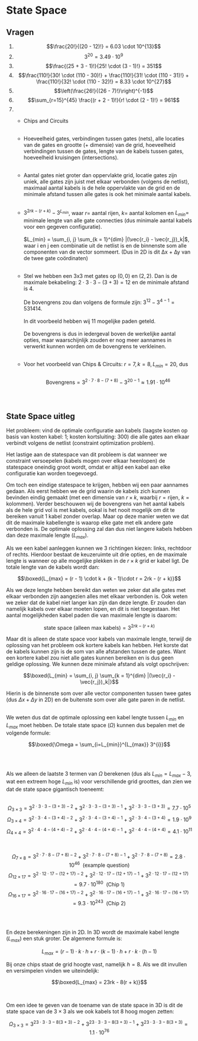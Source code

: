 # State Space

## Vragen

1. $$\frac{20!}{(20 - 12)!} = 6.03 \cdot 10^{13}$$
2. $$3^{20} = 3.49 \cdot 10^{9}$$
3. $$\frac{(25 + 3 - 1)!}{25! \cdot (3 - 1)!} = 351$$
4. $$\frac{110!}{30! \cdot (110 - 30)!} + \frac{110!}{31! \cdot (110 - 31)!} + \frac{110!}{32! \cdot (110 - 32)!} = 8.33 \cdot 10^{27}$$
5. $$\left(\frac{26!}{(26 - 7)!}\right)^{-1}$$
6. $$\sum_{r=15}^{45} \frac{(r + 2 - 1)!}{r! \cdot (2 - 1)!} = 961$$
7. 
    * Chips and Circuits <br><br>

    * Hoeveelheid gates, verbindingen tussen gates (nets), alle locaties van de gates en grootte (+ dimensie) van de grid, hoeveelheid verbindingen tussen de gates, lengte van de kabels tussen gates, hoeveelheid kruisingen (intersections). <br><br>

    * Aantal gates niet groter dan oppervlakte grid, locatie gates zijn uniek, alle gates zijn juist met elkaar verbonden (volgens de netlist), maximaal aantal kabels is de hele oppervlakte van de grid en de minimale afstand tussen alle gates is ook het minimale aantal kabels. <br><br>

    * $3^{2rk - (r + k)} - 3^{L_{min}}$, waar $r =$ aantal rijen, $k =$ aantal kolomen en $L_{min} =$ minimale lengte van alle gate connecties (dus minimale aantal kabels voor een gegeven configuratie). <br><br> $L_{min} = \sum_{i, j} \sum_{k = 1}^{dim} |(\vec{r_i} - \vec{r_j})_k|$,
    waar i en j een combinatie uit de netlist is en de binnenste som alle componenten van de vector sommeert. (Dus in 2D is dit ∆x + ∆y van de twee gate coördinaten) <br><br>

    * Stel we hebben een 3x3 met gates op $(0, 0)$ en $(2, 2)$. Dan is de maximale bekabeling: $2 \cdot 3 \cdot 3 - (3 + 3) = 12$ en de minimale afstand is $4$. <br><br>De bovengrens zou dan volgens de formule zijn: $3^{12} - 3^{4-1} = 531 414.$ <br><br>In dit voorbeeld hebben wij 11 mogelijke paden geteld. <br><br>De bovengrens is dus in iedergeval boven de werkelijke aantal opties, maar waarschijnlijk zouden er nog meer aannames in verwerkt kunnen worden om de bovengrens te verkleinen. <br><br>

    * Voor het voorbeeld van Chips & Circuits: $r = 7, k = 8, L_{min} = 20$, dus <br><br>$$\text{Bovengrens} = 3^{2 \cdot 7 \cdot 8 - (7 + 8)} - 3^{20 - 1} \approx 1.91 \cdot 10^{46}$$ <br><br>


## State Space uitleg

Het probleem: vind de optimale configuratie aan kabels (laagste kosten op basis van kosten kabel: 1; kosten kortsluiting: 300) die alle gates aan elkaar verbindt volgens de netlist (constraint optimization problem).

Het lastige aan de statespace van dit probleem is dat wanneer we constraint versoepelen (kabels mogen over elkaar heenlopen) de statespace oneindig groot wordt, omdat er altijd een kabel aan elke configuratie kan worden toegevoegd.

Om toch een eindige statespace te krijgen, hebben wij een paar aannames gedaan. Als eerst hebben we de grid waarin de kabels zich kunnen bevinden eindig gemaakt (met een dimensie van $r \times k$, waarbij $r = \text{rijen}$, $k = \text{kolommen}$). Verder beschouwen wij de bovengrens van het aantal kabels als de hele grid vol is met kabels, ookal is het nooit mogelijk om dit te bereiken vanuit $1$ kabel zonder overlap. Maar op deze manier weten we dat dit de maximale kabellengte is waarop elke gate met elk andere gate verbonden is. De optimale oplossing zal dan dus niet langere kabels hebben dan deze maximale lengte ($L_{max}$). 

Als we een kabel aanleggen kunnen we $3$ richtingen kiezen: links, rechtdoor of rechts. Hierdoor bestaat de keuzeruimte uit drie opties, en de maximale lengte is wanneer op alle mogelijke plekken in de $r \times k$ grid er kabel ligt. De totale lengte van de kabels wordt dan: 

$$\boxed{L_{max} = (r - 1) \cdot k + (k - 1)\cdot r = 2rk - (r + k)}$$

Als we deze lengte hebben bereikt dan weten we zeker dat alle gates met elkaar verbonden zijn aangezien alles met elkaar verbonden is. Ook weten we zeker dat de kabel niet langer kan zijn dan deze lengte. Er zouden dan namelijk kabels over elkaar moeten lopen, en dit is niet toegestaan. Het aantal mogelijkheden kabel paden die van maximale lengte is daarom: 

$$\text{state space (alleen max kabels)} = 3^{2rk - (r + k)}$$

Maar dit is alleen de state space voor kabels van maximale lengte, terwijl de oplossing van het probleem ook kortere kabels kan hebben. Het korste dat de kabels kunnen zijn is de som van alle afstanden tussen de gates. Want een kortere kabel zou niet alle gates kunnen bereiken en is dus geen geldige oplossing. We kunnen deze minimale afstand als volgt opschrijven:

$$\boxed{L_{min} = \sum_{i, j} \sum_{k = 1}^{dim} |(\vec{r_i} - \vec{r_j})_k|}$$

Hierin is de binnenste som over alle vector componenten tussen twee gates (dus $\Delta x + \Delta y$ in 2D) en de buitenste som over alle gate paren in de netlist. <br><br>

We weten dus dat de optimale oplossing een kabel lengte tussen $L_{min}$ en $L_{max}$ moet hebben. De totale state space ($\Omega$) kunnen dus bepalen met de volgende formule:

$$\boxed{\Omega = \sum_{i=L_{min}}^{L_{max}} 3^{i}}$$

<br><br>

Als we alleen de laatste $3$ termen van $\Omega$ berekenen (dus als $L_{min} = L_{max} - 3$, wat een extreem hoge $L_{min}$ is) voor verschillende grid groottes, dan zien we dat de state space gigantisch toeneemt: <br><br>

$$\Omega_{3 \times 3} = 3^{2 \cdot 3 \cdot 3 - (3 + 3) - 2} + 3^{2 \cdot 3 \cdot 3 - (3 + 3) - 1} + 3^{2 \cdot 3 \cdot 3 - (3 + 3)} = 7.7 \cdot 10^{5}$$
$$\Omega_{3 \times 4} = 3^{2 \cdot 3 \cdot 4 - (3 + 4) - 2} + 3^{2 \cdot 3 \cdot 4 - (3 + 4) - 1} + 3^{2 \cdot 3 \cdot 4 - (3 + 4)} = 1.9 \cdot 10^{9}$$
$$\Omega_{4 \times 4} = 3^{2 \cdot 4 \cdot 4 - (4 + 4) - 2} + 3^{2 \cdot 4 \cdot 4 - (4 + 4) - 1} + 3^{2 \cdot 4 \cdot 4 - (4 + 4)} = 4.1 \cdot 10^{11}$$

<br>

$$\Omega_{7 \times 8} = 3^{2 \cdot 7 \cdot 8 - (7 + 8) - 2} + 3^{2 \cdot 7 \cdot 8 - (7 + 8) - 1} + 3^{2 \cdot 7 \cdot 8 - (7 + 8)} =  2.8 \cdot 10^{46} \ \ \text{(example question)}$$
$$\Omega_{12 \times 17} = 3^{2 \cdot 12 \cdot 17 - (12 + 17) - 2} + 3^{2 \cdot 12 \cdot 17 - (12 + 17) - 1} + 3^{2 \cdot 12 \cdot 17 - (12 + 17)} = 9.7 \cdot 10^{180} \ \ \text{(Chip 1)}$$
$$\Omega_{16 \times 17} = 3^{2 \cdot 16 \cdot 17 - (16 + 17) - 2} + 3^{2 \cdot 16 \cdot 17 - (16 + 17) - 1} + 3^{2 \cdot 16 \cdot 17 - (16 + 17)} = 9.3 \cdot 10^{243} \ \ \text{(Chip 2)}$$

<br><br>

En deze berekeningen zijn in 2D. In 3D wordt de maximale kabel lengte ($L_{max}$) een stuk groter. De algemene formule is:

$$L_{max} = (r - 1) \cdot k \cdot h + r \cdot (k - 1) \cdot h + r \cdot k \cdot (h - 1)$$

Bij onze chips staat de grid hoogte vast, namelijk $h = 8$. Als we dit invullen en versimpelen vinden we uiteindelijk:

$$\boxed{L_{max} = 23rk - 8(r + k)}$$

<br>

Om een idee te geven van de toename van de state space in 3D is dit de state space van de $3 \times 3$ als we ook kabels tot $8$ hoog mogen zetten:

$$\Omega_{3 \times 3} = 3^{23 \cdot 3 \cdot 3 - 8(3 + 3) - 2} + 3^{23 \cdot 3 \cdot 3 - 8(3 + 3) - 1} + 3^{23 \cdot 3 \cdot 3 - 8(3 + 3)} = 1.1 \cdot 10^{76}$$


